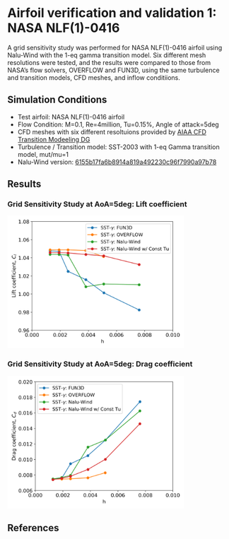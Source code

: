 

# Airfoil verification and validation 1: NASA NLF(1)-0416

A grid sensitivity study was performed for NASA NLF(1)-0416 airfoil using Nalu-Wind with the 1-eq gamma transition model.
Six different mesh resolutions were tested, and the results were compared to those from NASA’s flow solvers, OVERFLOW and FUN3D, using the same turbulence and transition models, CFD meshes, and inflow conditiions.

## Simulation Conditions

- Test airfoil: NASA NLF(1)-0416 airfoil
- Flow Condition: M=0.1, Re=4million, Tu=0.15%, Angle of attack=5deg
- CFD meshes with six different resoltuions provided by [AIAA CFD Transition Modeeling DG](https://transitionmodeling.larc.nasa.gov/)
- Turbulence / Transition model: SST-2003 with 1-eq Gamma transition model, mut/mu=1
- Nalu-Wind version: [6155b17fa6b8914a819a492230c96f7990a97b78](https://github.com/Exawind/nalu-wind/commit/6155b17fa6b8914a819a492230c96f7990a97b78)

## Results

### Grid Sensitivity Study at AoA=5deg: Lift coefficient
<img src="figs/aoa5/nlf0416_aoa5_cl.png" alt="Cf" width="400">

### Grid Sensitivity Study at AoA=5deg: Drag coefficient
<img src="figs/aoa5/nlf0416_aoa5_cd.png" alt="Cf" width="400">



## References


